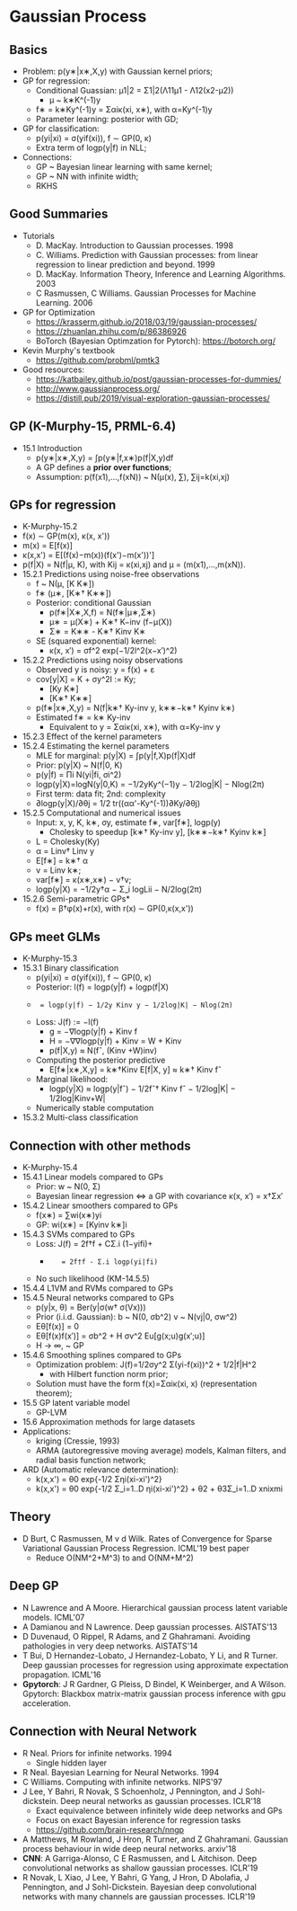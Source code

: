 # Gaussian Process

## Basics
- Problem: p(y∗|x∗,X,y) with Gaussian kernel priors;
- GP for regression:
	- Conditional Guassian: μ1|2 = Σ1|2(Λ11μ1 - Λ12(x2-μ2))
		- μ ~ k∗K^(-1)y
	- f∗ = k∗Ky^(-1)y = Σαiκ(xi, x∗), with α=Ky^(-1)y
	- Parameter learning: posterior with GD;
- GP for classification:
	- p(yi|xi) = σ(yif(xi)), f ∼ GP(0, κ)
	- Extra term of logp(y|f) in NLL;
- Connections:
	- GP ~ Bayesian linear learning with same kernel;
	- GP ~ NN with infinite width;
	- RKHS

## Good Summaries
- Tutorials
	- D. MacKay. Introduction to Gaussian processes. 1998
	- C. Williams. Prediction with Gaussian processes: from linear regression to linear prediction and beyond. 1999
	- D. MacKay. Information Theory, Inference and Learning Algorithms. 2003
	- C Rasmussen, C Williams. Gaussian Processes for Machine Learning. 2006
- GP for Optimization
	- https://krasserm.github.io/2018/03/19/gaussian-processes/
	- https://zhuanlan.zhihu.com/p/86386926
	- BoTorch (Bayesian Optimzation for Pytorch): https://botorch.org/
- Kevin Murphy's textbook
	- https://github.com/probml/pmtk3
- Good resources:
	- https://katbailey.github.io/post/gaussian-processes-for-dummies/
	- http://www.gaussianprocess.org/
	- https://distill.pub/2019/visual-exploration-gaussian-processes/

## GP (K-Murphy-15, PRML-6.4)
- 15.1 Introduction
	- p(y∗|x∗,X,y) = ∫p(y∗|f,x∗)p(f|X,y)df
	- A GP defines a **prior over functions**;
	- Assumption: p(f(x1),...,f(xN)) ~ N(μ(x), ∑), ∑ij=k(xi,xj)

## GPs for regression
- K-Murphy-15.2
- f(x) ∼ GP(m(x), κ(x, x'))
- m(x) = E[f(x)]
- κ(x,x') = E[(f(x)−m(x))(f(x')−m(x'))']
- p(f|X) = N(f|μ, K), with Kij = κ(xi,xj) and μ = (m(x1),...,m(xN)).
- 15.2.1 Predictions using noise-free observations
	- f ~ N(μ,  [K   K∗])
	- f∗   (μ∗, [K∗† K∗∗])
	- Posterior: conditional Gaussian
		- p(f∗|X∗,X,f) = N(f∗|μ∗,Σ∗)
		- μ∗ = μ(X∗) + K∗† K−inv (f−μ(X))
		- Σ∗ = K∗∗ - K∗† Kinv K∗
	- SE (squared exponential) kernel:
		- κ(x, x′) = σf^2 exp(−1/2l^2(x−x′)^2)
- 15.2.2 Predictions using noisy observations
	- Observed y is noisy: y = f(x) + ε
	- cov[y|X] = K + σy^2I := Ky;
		- [Ky  K∗]
		- [K∗† K∗∗]
	- p(f∗|x∗,X,y) = N(f|k∗† Ky-inv y, k∗∗−k∗† Kyinv k∗)
	- Estimated f∗ = k∗ Ky-inv
		- Equivalent to y = Σαiκ(xi, x∗), with α=Ky-inv y
- 15.2.3 Effect of the kernel parameters
- 15.2.4 Estimating the kernel parameters
	- MLE for marginal: p(y|X) = ∫p(y|f,X)p(f|X)df
	- Prior: p(y|X) ~ N(f|0, K)
	- p(y|f) = Πi N(yi|fi, σi^2)
	- logp(y|X)=logN(y|0,K) = −1/2yKy^(−1)y − 1/2log|K| − Nlog(2π)
	- First term: data fit; 2nd: complexity
	- ∂logp(y|X)/∂θj = 1/2 tr((αα'-Ky^(-1))∂Ky/∂θj)
- 15.2.5 Computational and numerical issues
	- Input: x, y, K, k∗, σy, estimate f∗, var[f∗], logp(y)
		- Cholesky to speedup [k∗† Ky-inv y], [k∗∗−k∗† Kyinv k∗]
	- L = Cholesky(Ky)
	- α = Linv† Linv y
	- E[f∗] = k∗† α
	- v = Linv k∗;
	- var[f∗] = κ(x∗,x∗) − v†v;
	- logp(y|X) = −1/2y†α − Σ_i logLii − N/2log(2π)
- 15.2.6 Semi-parametric GPs*
	- f(x) = β†φ(x)+r(x), with r(x) ∼ GP(0,κ(x,x'))

## GPs meet GLMs
- K-Murphy-15.3
- 15.3.1 Binary classification
	- p(yi|xi) = σ(yif(xi)), f ∼ GP(0, κ)
	- Posterior: l(f) = logp(y|f) + logp(f|X) 
	-      = logp(y|f) − 1/2y Kinv y − 1/2log|K| − Nlog(2π)
	- Loss: J(f) := −l(f)
		- g = −∇logp(y|f) + Kinv f
		- H = −∇∇logp(y|f) + Kinv = W + Kinv
		- p(f|X,y) ≈ N(fˆ, (Kinv +W)inv)
	- Computing the posterior predictive
		- E[f∗|x∗,X,y] = k∗†Kinv E[f|X, y] ≈ k∗† Kinv fˆ
	- Marginal likelihood:
		- logp(y|X) ≈ logp(y|fˆ) − 1/2fˆ† Kinv fˆ − 1/2log|K| − 1/2log|Kinv+W|
	- Numerically stable computation
- 15.3.2 Multi-class classification

## Connection with other methods
- K-Murphy-15.4
- 15.4.1 Linear models compared to GPs
	- Prior: w ~ N(0, Σ)
	- Bayesian linear regression ⇔ a GP with covariance κ(x, x′) = x†Σx′
- 15.4.2 Linear smoothers compared to GPs
	- f(x∗) = ∑wi(x∗)yi
	- GP: wi(x∗) = [Kyinv k∗]i
- 15.4.3 SVMs compared to GPs
	- Loss: J(f) = 2f†f + CΣ.i (1−yifi)+
		-        = 2f†f - Σ.i logp(yi|fi)
	- No such likelihood (KM-14.5.5)
- 15.4.4 L1VM and RVMs compared to GPs
- 15.4.5 Neural networks compared to GPs
	- p(y|x, θ) = Ber(y|σ(w† σ(Vx)))
	- Prior (i.i.d. Gaussian): b ~ N(0, σb^2) v ~ N(vj|0, σw^2)
	- Eθ[f(x)] = 0
	- Eθ[f(x)f(x′)] = σb^2 + H σv^2 Eu[g(x;u)g(x′;u)]
	- H → ∞, ~ GP
- 15.4.6 Smoothing splines compared to GPs
	- Optimization problem: J(f)=1/2σy^2 Σ(yi-f(xi))^2 + 1/2|f|H^2
		- with Hilbert function norm prior;
	- Solution must have the form f(x)=Σαiκ(xi, x) (representation theorem);
- 15.5 GP latent variable model
	- GP-LVM
- 15.6 Approximation methods for large datasets
- Applications:
	- kriging (Cressie, 1993)
	- ARMA (autoregressive moving average) models, Kalman filters, and radial basis function network;
- ARD (Automatic relevance determination):
	- k(x,x') = θ0 exp{-1/2 Σηi(xi-xi')^2}
	- k(x,x') = θ0 exp{-1/2 Σ_i=1..D ηi(xi-xi')^2} + θ2 + θ3Σ_i=1..D xnixmi

## Theory
- D Burt, C Rasmussen, M v d Wilk. Rates of Convergence for Sparse Variational Gaussian Process Regression. ICML'19 best paper
	- Reduce O(NM^2+M^3) to  and O(NM+M^2)

## Deep GP
- N Lawrence and A Moore. Hierarchical gaussian process latent variable models. ICML'07
- A Damianou and N Lawrence. Deep gaussian processes. AISTATS'13
- D Duvenaud, O Rippel, R Adams, and Z Ghahramani. Avoiding pathologies in very deep networks. AISTATS'14
- T Bui, D Hernandez-Lobato, J Hernandez-Lobato, Y Li, and R Turner. Deep gaussian processes for regression using approximate expectation propagation. ICML'16
- **Gpytorch**: J R Gardner, G Pleiss, D Bindel, K Weinberger, and A Wilson. Gpytorch: Blackbox matrix-matrix gaussian process inference with gpu acceleration.

## Connection with Neural Network
- R Neal. Priors for infinite networks. 1994
	- Single hidden layer
- R Neal. Bayesian Learning for Neural Networks. 1994
- C Williams. Computing with infinite networks. NIPS'97
- J Lee, Y Bahri, R Novak, S Schoenholz, J Pennington, and J Sohl-dickstein. Deep neural networks as gaussian processes. ICLR'18
	- Exact equivalence between infinitely wide deep networks and GPs
	- Focus on exact Bayesian inference for regression tasks
	- https://github.com/brain-research/nngp
- A Matthews, M Rowland, J Hron, R Turner, and Z Ghahramani. Gaussian process behaviour in wide deep neural networks. arxiv'18
- **CNN**: A Garriga-Alonso, C E Rasmussen, and L Aitchison. Deep convolutional networks as shallow gaussian processes. ICLR'19
- R Novak, L Xiao, J Lee, Y Bahri, G Yang, J Hron, D Abolafia, J Pennington, and J Sohl-Dickstein. Bayesian deep convolutional networks with many channels are gaussian processes. ICLR'19

